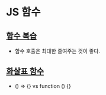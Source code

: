 # JS 함수
## [함수 복습](https://github.com/dudcks5477/Front_end/tree/master/JS/js_essentials/js_function/js/ex1.js)
- 함수 호출은 최대한 줄여주는 것이 좋다.
## [화살표 함수](https://github.com/dudcks5477/Front_end/tree/master/JS/js_essentials/js_function/js/ex2.js)
- () => {} vs function () {}
